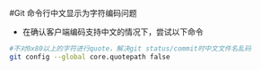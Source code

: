 #Git 命令行中文显示为字符编码问题

* 在确认客户端编码支持中文的情况下，尝试以下命令

```bash
#不对0x80以上的字符进行quote，解决git status/commit时中文文件名乱码
git config --global core.quotepath false
```
